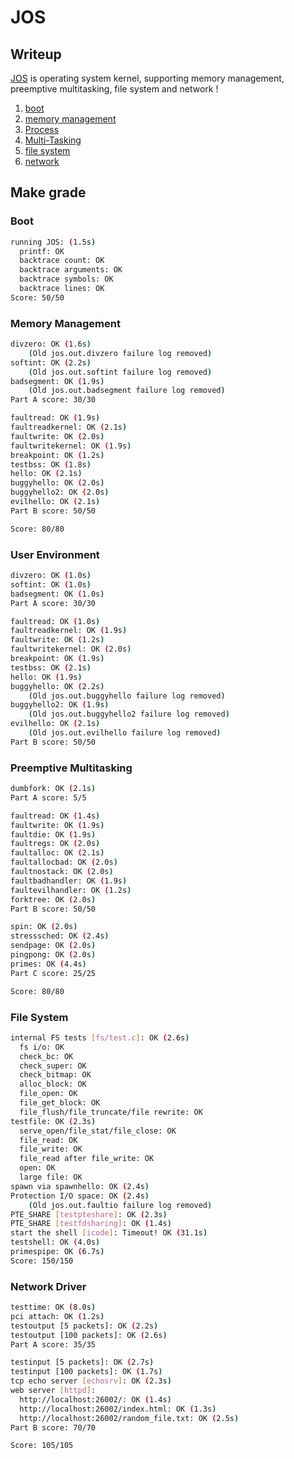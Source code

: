 # JOS

## Writeup

[JOS](http://www.fatwaer.store/en/categories/%E6%93%8D%E4%BD%9C%E7%B3%BB%E7%BB%9F/) is operating system kernel, supporting memory management, preemptive multitasking, file system and network !

1. [boot](http://www.fatwaer.store/en/posts/%E6%93%8D%E4%BD%9C%E7%B3%BB%E7%BB%9F/lab1/)
2. [memory management](http://www.fatwaer.store/en/posts/%E6%93%8D%E4%BD%9C%E7%B3%BB%E7%BB%9F/6-828-%E6%93%8D%E4%BD%9C%E7%B3%BB%E7%BB%9F%E5%B7%A5%E7%A8%8B-lab2-memory-management/)
3. [Process](http://www.fatwaer.store/en/posts/%E6%93%8D%E4%BD%9C%E7%B3%BB%E7%BB%9F/6-828-%E6%93%8D%E4%BD%9C%E7%B3%BB%E7%BB%9F%E5%B7%A5%E7%A8%8B-lab3-user-environments/)
4. [Multi-Tasking](http://www.fatwaer.store/en/posts/%E6%93%8D%E4%BD%9C%E7%B3%BB%E7%BB%9F/6-828-%E6%93%8D%E4%BD%9C%E7%B3%BB%E7%BB%9F%E5%B7%A5%E7%A8%8B-lab4-preemptive-multitasking/)
5. [file system](http://www.fatwaer.store/en/posts/%E6%93%8D%E4%BD%9C%E7%B3%BB%E7%BB%9F/6-828-%E6%93%8D%E4%BD%9C%E7%B3%BB%E7%BB%9F%E5%B7%A5%E7%A8%8B-lab5-file-system-spawn-and-shell/)
5. [network](http://www.fatwaer.store/en/posts/%E6%93%8D%E4%BD%9C%E7%B3%BB%E7%BB%9F/6-828-%E6%93%8D%E4%BD%9C%E7%B3%BB%E7%BB%9F%E5%B7%A5%E7%A8%8B-lab6-network-driver/)


## Make grade

### Boot

``` bash
running JOS: (1.5s) 
  printf: OK 
  backtrace count: OK 
  backtrace arguments: OK 
  backtrace symbols: OK 
  backtrace lines: OK 
Score: 50/50
```

### Memory Management

``` bash
divzero: OK (1.6s)
    (Old jos.out.divzero failure log removed)
softint: OK (2.2s)
    (Old jos.out.softint failure log removed)
badsegment: OK (1.9s)
    (Old jos.out.badsegment failure log removed)
Part A score: 30/30

faultread: OK (1.9s)
faultreadkernel: OK (2.1s)
faultwrite: OK (2.0s)
faultwritekernel: OK (1.9s)
breakpoint: OK (1.2s)
testbss: OK (1.8s)
hello: OK (2.1s)
buggyhello: OK (2.0s)
buggyhello2: OK (2.0s)
evilhello: OK (2.1s)
Part B score: 50/50

Score: 80/80
```

### User Environment

``` bash
divzero: OK (1.0s)
softint: OK (1.0s)
badsegment: OK (1.0s)
Part A score: 30/30

faultread: OK (1.0s)
faultreadkernel: OK (1.9s)
faultwrite: OK (1.2s)
faultwritekernel: OK (2.0s)
breakpoint: OK (1.9s)
testbss: OK (2.1s)
hello: OK (1.9s)
buggyhello: OK (2.2s)
    (Old jos.out.buggyhello failure log removed)
buggyhello2: OK (1.9s)
    (Old jos.out.buggyhello2 failure log removed)
evilhello: OK (2.1s)
    (Old jos.out.evilhello failure log removed)
Part B score: 50/50
```

### Preemptive Multitasking

``` bash
dumbfork: OK (2.1s)
Part A score: 5/5

faultread: OK (1.4s)
faultwrite: OK (1.9s)
faultdie: OK (1.9s)
faultregs: OK (2.0s)
faultalloc: OK (2.1s)
faultallocbad: OK (2.0s)
faultnostack: OK (2.0s)
faultbadhandler: OK (1.9s)
faultevilhandler: OK (1.2s)
forktree: OK (2.0s)
Part B score: 50/50

spin: OK (2.0s) 
stresssched: OK (2.4s)
sendpage: OK (2.0s)
pingpong: OK (2.0s)
primes: OK (4.4s)
Part C score: 25/25

Score: 80/80
```

### File System

``` bash
internal FS tests [fs/test.c]: OK (2.6s)
  fs i/o: OK
  check_bc: OK
  check_super: OK
  check_bitmap: OK
  alloc_block: OK
  file_open: OK
  file_get_block: OK
  file_flush/file_truncate/file rewrite: OK
testfile: OK (2.3s)
  serve_open/file_stat/file_close: OK
  file_read: OK
  file_write: OK
  file_read after file_write: OK
  open: OK
  large file: OK
spawn via spawnhello: OK (2.4s)
Protection I/O space: OK (2.4s)
    (Old jos.out.faultio failure log removed)
PTE_SHARE [testpteshare]: OK (2.3s)
PTE_SHARE [testfdsharing]: OK (1.4s)
start the shell [icode]: Timeout! OK (31.1s)
testshell: OK (4.0s)
primespipe: OK (6.7s)
Score: 150/150

```

### Network Driver

``` bash
testtime: OK (8.0s)
pci attach: OK (1.2s)
testoutput [5 packets]: OK (2.2s)
testoutput [100 packets]: OK (2.6s)
Part A score: 35/35

testinput [5 packets]: OK (2.7s)
testinput [100 packets]: OK (1.7s)
tcp echo server [echosrv]: OK (2.3s)
web server [httpd]:
  http://localhost:26002/: OK (1.4s)
  http://localhost:26002/index.html: OK (1.3s)
  http://localhost:26002/random_file.txt: OK (2.5s)
Part B score: 70/70

Score: 105/105
```
